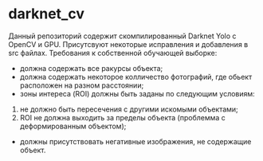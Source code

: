 # darknet_cv
Данный репозиторий содержит скомпилированный Darknet Yolo с OpenCV и GPU.
Присутсвуют некоторые исправления и добавления в src файлах.
Требования к собственной обучающей выборке:
- должна содержать все ракурсы объекта;
- должна содержать некоторое колличество фотографий, где обьект расположен на разном расстоянии; 
- зоны интереса (ROI) должны быть заданы по следующим условиям:
1) не должно быть пересечения с другими искомыми объектами;
2) ROI не должна выходить за пределы объекта (проблемма с деформированным объектом);
- должны присутствовать негативные изображения, не содержащие объект.
